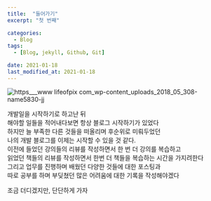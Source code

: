 ```yaml
---
title:  "들어가기"
excerpt: "첫 번째"

categories:
  - Blog
tags:
  - [Blog, jekyll, Github, Git]

date: 2021-01-18
last_modified_at: 2021-01-18
---
```


![https___www lifeofpix com_wp-content_uploads_2018_05_308-name5830-jj](https://user-images.githubusercontent.com/94930976/149841153-dbb1d01a-219f-4aef-9372-27d99a8993fd.jpg)
 
개발일을 시작하기로 하고난 뒤  
해야할 일들을 적어내다보면 항상 블로그 시작하기가 있었다  
하지만 늘 부족한 다른 것들을 떠올리며 후순위로 미뤄두었던  
나의 개발 블로그를 이제는 시작할 수 있을 것 같다.  
이전에 들었던 강의들의 리뷰를 작성하면서 한 번 더 강의를 복습하고  
읽었던 책들의 리뷰를 작성하면서 한번 더 책들을 복습하는 시간을 가지려한다  
그리고 업무를 진행하며 배웠던 다양한 것들에 대한 포스팅과  
따로 공부를 하며 부딪쳤던 많은 어려움에 대한 기록을 작성해야겠다  
  
조금 더디겠지만, 단단하게 가자

